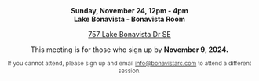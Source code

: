 

<p align="center" style="margin:0;padding-left: 0;"><b>Sunday, November 24, 12pm - 4pm</b> </p>
<p align="center" style="margin:0;padding-left: 0;"><b>Lake Bonavista - Bonavista Room</b></p>
<p align="center" style="padding-left: 0;"><a href="https://maps.app.goo.gl/8D8VYwfzaevEVm1B8">757 Lake Bonavista Dr SE</a></p>

<p align="center" style="margin:0;padding-left: 0;">This meeting is for those who sign up by <b>November 9, 2024.</b></p>
<p align="center" style="padding-left: 0;font-size: .75rem;font-weight: 300;">If you cannot attend, please sign up and email <a href="mailto:info@bonavistarc.com">info@bonavistarc.com</a> to attend a different session.</p>





